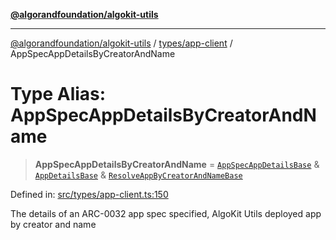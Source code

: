 [**@algorandfoundation/algokit-utils**](../../../README.md)

***

[@algorandfoundation/algokit-utils](../../../README.md) / [types/app-client](../README.md) / AppSpecAppDetailsByCreatorAndName

# Type Alias: AppSpecAppDetailsByCreatorAndName

> **AppSpecAppDetailsByCreatorAndName** = [`AppSpecAppDetailsBase`](AppSpecAppDetailsBase.md) & [`AppDetailsBase`](AppDetailsBase.md) & [`ResolveAppByCreatorAndNameBase`](ResolveAppByCreatorAndNameBase.md)

Defined in: [src/types/app-client.ts:150](https://github.com/algorandfoundation/algokit-utils-ts/blob/main/src/types/app-client.ts#L150)

The details of an ARC-0032 app spec specified, AlgoKit Utils deployed app by creator and name
